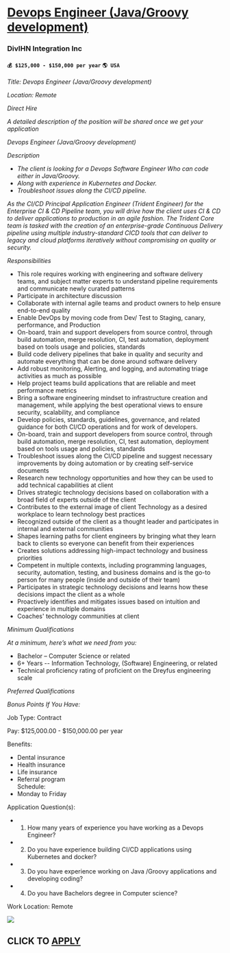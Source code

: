 # [Devops Engineer (Java/Groovy development)](https://www.remotewlb.com/apply/devops-engineer-java-groovy-development)  
### DivIHN Integration Inc  
#### `💰 $125,000 - $150,000 per year` `🌎 USA`  

*Title: Devops Engineer (Java/Groovy development)*  
  
*Location: Remote*  
  
*Direct Hire*  
  
*A detailed description of the position will be shared once we get your application*  
  
*Devops Engineer (Java/Groovy development)*  
  
*Description*  
* *The client is looking for a Devops Software Engineer Who can code either in Java/Groovy.*  
* *Along with experience in Kubernetes and Docker.*  
* *Troubleshoot issues along the CI/CD pipeline.*  
  
_As the CI/CD Principal Application Engineer (Trident Engineer) for the Enterprise CI & CD Pipeline team, you will drive how the client uses CI & CD to deliver applications to production in an agile fashion. The Trident Core team is tasked with the creation of an enterprise-grade Continuous Delivery pipeline using multiple industry-standard CICD tools that can deliver to legacy and cloud platforms iteratively without compromising on quality or security._  
  
*Responsibilities*  
* This role requires working with engineering and software delivery teams, and subject matter experts to understand pipeline requirements and communicate newly curated patterns  
* Participate in architecture discussion  
* Collaborate with internal agile teams and product owners to help ensure end-to-end quality  
* Enable DevOps by moving code from Dev/ Test to Staging, canary, performance, and Production  
* On-board, train and support developers from source control, through build automation, merge resolution, CI, test automation, deployment based on tools usage and policies, standards  
* Build code delivery pipelines that bake in quality and security and automate everything that can be done around software delivery  
* Add robust monitoring, Alerting, and logging, and automating triage activities as much as possible  
* Help project teams build applications that are reliable and meet performance metrics  
* Bring a software engineering mindset to infrastructure creation and management, while applying the best operational views to ensure security, scalability, and compliance  
* Develop policies, standards, guidelines, governance, and related guidance for both CI/CD operations and for work of developers.  
* On-board, train and support developers from source control, through build automation, merge resolution, CI, test automation, deployment based on tools usage and policies, standards  
* Troubleshoot issues along the CI/CD pipeline and suggest necessary improvements by doing automation or by creating self-service documents  
* Research new technology opportunities and how they can be used to add technical capabilities at client  
* Drives strategic technology decisions based on collaboration with a broad field of experts outside of the client  
* Contributes to the external image of client Technology as a desired workplace to learn technology best practices  
* Recognized outside of the client as a thought leader and participates in internal and external communities  
* Shapes learning paths for client engineers by bringing what they learn back to clients so everyone can benefit from their experiences  
* Creates solutions addressing high-impact technology and business priorities  
* Competent in multiple contexts, including programming languages, security, automation, testing, and business domains and is the go-to person for many people (inside and outside of their team)  
* Participates in strategic technology decisions and learns how these decisions impact the client as a whole  
* Proactively identifies and mitigates issues based on intuition and experience in multiple domains  
* Coaches' technology communities at client  
  
*Minimum Qualifications*  
  
*At a minimum, here’s what we need from you:*  
* Bachelor – Computer Science or related  
* 6+ Years -- Information Technology, (Software) Engineering, or related  
* Technical proficiency rating of proficient on the Dreyfus engineering scale  
  
*Preferred Qualifications*  
  
*Bonus Points If You Have:*  
  
Job Type: Contract  
  
Pay: $125,000.00 - $150,000.00 per year  
  
Benefits:  
* Dental insurance  
* Health insurance  
* Life insurance  
* Referral program  
Schedule:  
* Monday to Friday  
  
  
  
Application Question(s):  
* 1. How many years of experience you have working as a Devops Engineer?  
* 2. Do you have experience building CI/CD applications using Kubernetes and docker?  
* 3. Do you have experience working on Java /Groovy applications and developing coding?  
* 4. Do you have Bachelors degree in Computer science?  
  
  
Work Location: Remote

![](https://remotive.com/job/track/1899848/blank.gif?source=public_api)  
## CLICK TO [APPLY](https://www.remotewlb.com/apply/devops-engineer-java-groovy-development)

